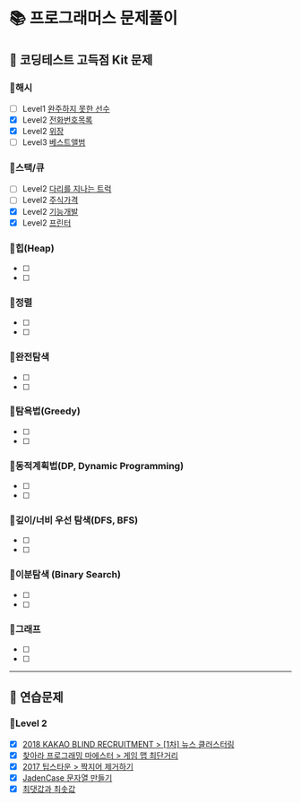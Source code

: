 # 📚 프로그래머스 문제풀이
## 📖 코딩테스트 고득점 Kit 문제
### 📝해시
- [ ] Level1 [완주하지 못한 선수]()
- [x] Level2 [전화번호목록](./hash/전화번호%20목록/problem.md)
- [x] Level2 [위장](./hash/위장/problem.md)
- [ ] Level3 [베스트앨범]()

### 📝스택/큐
- [ ] Level2 [다리를 지나는 트럭]()
- [ ] Level2 [주식가격]()
- [x] Level2 [기능개발](./stack_queue/기능개발/problem.md)
- [x] Level2 [프린터](./stack_queue/프린터/problem.md)

### 📝힙(Heap)
- [ ]
- [ ]

### 📝정렬
- [ ]
- [ ]

### 📝완전탐색
- [ ]
- [ ]

### 📝탐욕법(Greedy)
- [ ]
- [ ]

### 📝동적계획법(DP, Dynamic Programming)
- [ ]
- [ ]

### 📝깊이/너비 우선 탐색(DFS, BFS)
- [ ]
- [ ]

### 📝이분탐색 (Binary Search)
- [ ]
- [ ]

### 📝그래프
- [ ]
- [ ]

---
## 📖 연습문제
### 📝Level 2
- [x] [2018 KAKAO BLIND RECRUITMENT > \[1차\] 뉴스 클러스터링](./practice/level2/뉴스%20클러스터링/problem.md)
- [x] [찾아라 프로그래밍 마에스터 > 게임 맵 최단거리](./practice/level2/게임%20맵%20최단거리/problem.md)
- [x] [2017 팁스타운 > 짝지어 제거하기](./practice/level2/짝지어%20제거하기/problem.md)
- [x] [JadenCase 문자열 만들기](./practice/level2/JadenCase%20문자열%20만들기/problem.md)
- [x] [최댓값과 최솟값](./practice/level2/최댓값과%20최솟값/problem.md)
